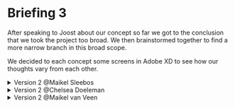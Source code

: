 # Briefing 3

After speaking to Joost about our concept so far we got to the conclusion that we took the project too broad.
We then brainstormed together to find a more narrow branch in this broad scope.

We decided to each concept some screens in Adobe XD to see how our thoughts vary from each other.

<details>
    <summary>Version 2 @Maikel Sleebos</summary>

![Links](./design/v2_sleebos/links.png)
![Topic](./design/v2_sleebos/topic.png)

</details>

<details>
    <summary>Version 2 @Chelsea Doeleman</summary>

![Home](./design/v2_chelsea/home.png)
![Home light](./design/v2_chelsea/home-light.png)
![Login](./design/v2_chelsea/login.png)
![Start](./design/v2_chelsea/start.png)
![Results](./design/v2_chelsea/results.png)
![Add](./design/v2_chelsea/add.png)
![Topics](./design/v2_chelsea/topics.png)
![Topics light](./design/v2_chelsea/topics-light.png)
![Links](./design/v2_chelsea/links.png)

</details>

<details>
    <summary>Version 2 @Maikel van Veen</summary>

![login](./design/v2_vanveen/login.png)
![signup](./design/v2_vanveen/signup.png)
![landing](./design/v2_vanveen/landing.png)
![boards](./design/v2_vanveen/boards.png)
![results](./design/v2_vanveen/results.png)
![detail](./design/v2_vanveen/detail.png)
![detail-add-to-board](./design/v2_vanveen/detail-add-to-board.png)
![boards-new-board](./design/v2_vanveen/boards-new-board.png)
![boards-detail](./design/v2_vanveen/boards-detail.png)
![boards-detail-article](./design/v2_vanveen/boards-detail-article.png)
![boards-detail-article-edit](./design/v2_vanveen/boards-detail-article-edit.png)

</details>